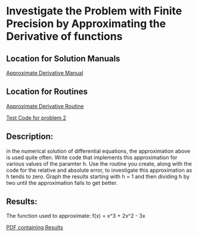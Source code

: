 # Investigate the Problem with Finite Precision by Approximating the Derivative of functions

## Location for Solution Manuals

[Approximate Derivative Manual](https://github.com/Alekoll/Math4610/blob/master/SolutionManual/approxDeriv.md)

## Location for Routines

[Approximate Derivative Routine](https://github.com/Alekoll/Math4610/blob/master/routines/approxDeriv.py)

[Test Code for problem 2](https://github.com/Alekoll/Math4610/blob/master/routines/testApprox.py)

## Description:
in the numerical solution of differential equations, the approximation above is used quite often. Write code that implements this approximation for various values of the paramter h. Use the routine you create, along with the code for the relative and absolute error, to investigate this approximation as 
h tends to zero. Graph the results starting with h = 1 and then dividing h by two until the approximation fails to get better.

## Results:
The function used to approximate: f(x) = x^3 + 2x^2 - 3x

[PDF containing Results](https://github.com/Alekoll/Math4610/blob/master/Homework/Task_Set2/problem2/TestApprox2.pdf)

